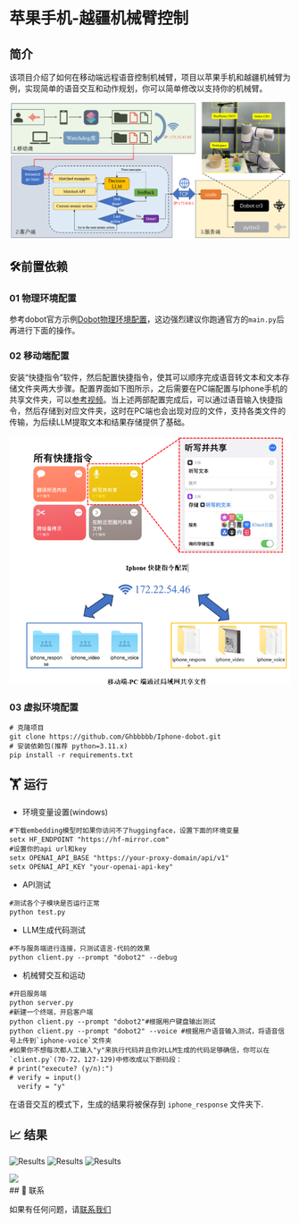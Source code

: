 # 苹果手机-越疆机械臂控制
## 简介
该项目介绍了如何在移动端远程语音控制机械臂，项目以苹果手机和越疆机械臂为例，实现简单的语音交互和动作规划，你可以简单修改以支持你的机械臂。

![移动端-客户端-真实机械臂控制](https://github.com/Ghbbbbb/Iphone-dobot/blob/main/assets/framework.png)


## 🛠前置依赖
### 01 物理环境配置
参考dobot官方示例[Dobot物理环境配置](https://github.com/Dobot-Arm/TCP-IP-Python-V3/tree/main)，这边强烈建议你跑通官方的`main.py`后再进行下面的操作。

### 02 移动端配置
安装“快捷指令”软件，然后配置快捷指令，使其可以顺序完成语音转文本和文本存储文件夹两大步骤。配置界面如下图所示，之后需要在PC端配置与Iphone手机的共享文件夹，可以[参考视频](https://www.bilibili.com/video/BV1zk4y167Wi/)。当上述两部配置完成后，可以通过语音输入快捷指令，然后存储到对应文件夹，这时在PC端也会出现对应的文件，支持各类文件的传输，为后续LLM提取文本和结果存储提供了基础。

![移动端配置](https://github.com/Ghbbbbb/Iphone-dobot/blob/main/assets/set.png)

### 03 虚拟环境配置

```
# 克隆项目
git clone https://github.com/Ghbbbbb/Iphone-dobot.git
# 安装依赖包(推荐 python=3.11.x)
pip install -r requirements.txt
``` 

## 🏋️ 运行
- 环境变量设置(windows)
```
#下载embedding模型时如果你访问不了huggingface，设置下面的环境变量
setx HF_ENDPOINT "https://hf-mirror.com"
#设置你的api url和key
setx OPENAI_API_BASE "https://your-proxy-domain/api/v1"
setx OPENAI_API_KEY "your-openai-api-key"
```
- API测试
```
#测试各个子模块是否运行正常
python test.py
```

- LLM生成代码测试
```
#不与服务端进行连接，只测试语言-代码的效果
python client.py --prompt "dobot2" --debug
```

- 机械臂交互和运动
```
#开启服务端
python server.py
#新建一个终端，开启客户端
python client.py --prompt "dobot2"#根据用户键盘输出测试
python client.py --prompt "dobot2" --voice #根据用户语音输入测试，将语音信号上传到`iphone-voice`文件夹
#如果你不想每次都人工输入"y"来执行代码并且你对LLM生成的代码足够确信，你可以在`client.py`(70-72，127-129)中修改成以下断码段：
# print("execute? (y/n):")
# verify = input()
  verify = "y"   
```

在语音交互的模式下，生成的结果将被保存到 `iphone_response` 文件夹下.


## 📈 结果
![Results](https://github.com/Ghbbbbb/Iphone-dobot/blob/main/assets/1.gif)
![Results](https://github.com/Ghbbbbb/Iphone-dobot/blob/main/assets/2.gif)
![Results](https://github.com/Ghbbbbb/Iphone-dobot/blob/main/assets/4.gif)
<div class="item-div">
     <div>
        <img src="https://github.com/Ghbbbbb/Iphone-dobot/blob/main/assets/4.gif"/>
     </div>
</div>
## 📄 联系

如果有任何问题，请[联系我们](http://www.neurcl.cn)